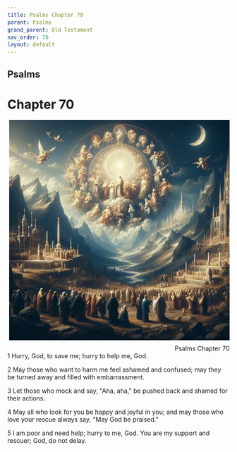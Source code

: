 ```yaml
---
title: Psalms Chapter 70
parent: Psalms
grand_parent: Old Testament
nav_order: 70
layout: default
---
```


## Psalms

# Chapter 70

<div style="clear: both; text-align: right;">
    <img src="/assets/Image/Psalms/500/70.jpg" alt="Psalms Chapter 70" class="chapter-image" style="max-width: 100%; height: auto; float: right; margin: 0 0 10px 10px; padding-left: 10%;">
    <figcaption style="font-size: 14px;">Psalms Chapter 70</figcaption>
</div>
1 Hurry, God, to save me; hurry to help me, God.

2 May those who want to harm me feel ashamed and confused; may they be turned away and filled with embarrassment.

3 Let those who mock and say, "Aha, aha," be pushed back and shamed for their actions.

4 May all who look for you be happy and joyful in you; and may those who love your rescue always say, "May God be praised."

5 I am poor and need help; hurry to me, God. You are my support and rescuer; God, do not delay.


